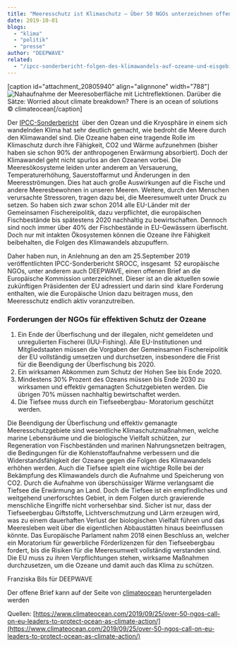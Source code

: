 ```yaml
---
title: "Meeresschutz ist Klimaschutz – Über 50 NGOs unterzeichnen offenen Brief an die EU"
date: 2019-10-01
blogs: 
  - "klima"
  - "politik"
  - "presse"
author: "DEEPWAVE"
related: 
  - "/ipcc-sonderbericht-folgen-des-klimawandels-auf-ozeane-und-eisgebiete/"
---
```


\[caption id="attachment\_20805940" align="alignnone" width="788"\]![Nahaufnahme der Meeresoberfläche mit Lichtreflektionen. Darüber die Sätze: Worried about climate breakdown? There is an ocean of solutions](https://www.deepwave.org/wp-content/uploads/2019/11/Climateocean_logo_fundingfish_worried_about_climate_breakdown.png) © climateocean\[/caption\]

Der [IPCC-Sonderbericht](https://www.deepwave.org/ipcc-sonderbericht-folgen-des-klimawandels-auf-ozeane-und-eisgebiete/)  über den Ozean und die Kryosphäre in einem sich wandelnden Klima hat sehr deutlich gemacht, wie bedroht die Meere durch den Klimawandel sind. Die Ozeane haben eine tragende Rolle im Klimaschutz durch ihre Fähigkeit, CO2 und Wärme aufzunehmen (bisher haben sie schon 90% der anthropogenen Erwärmung absorbiert). Doch der Klimawandel geht nicht spurlos an den Ozeanen vorbei. Die Meeresökosysteme leiden unter anderem an Versauerung, Temperaturerhöhung, Sauerstoffarmut und Änderungen in den Meeresströmungen. Dies hat auch große Auswirkungen auf die Fische und andere Meeresbewohnen in unseren Meeren. Weitere, durch den Menschen verursachte Stressoren, tragen dazu bei, die Meeresumwelt unter Druck zu setzen. So haben sich zwar schon 2014 alle EU-Länder mit der Gemeinsamen Fischereipolitik, dazu verpflichtet, die europäischen Fischbestände bis spätestens 2020 nachhaltig zu bewirtschaften. Dennoch sind noch immer über 40% der Fischbestände in EU-Gewässern überfischt. Doch nur mit intakten Ökosystemen können die Ozeane ihre Fähigkeit beibehalten, die Folgen des Klimawandels abzupuffern.

Daher haben nun, in Anlehnung an den am 25.September 2019 veröffentlichten IPCC-Sonderbericht SROCC, insgesamt  52 europäische NGOs, unter anderem auch DEEPWAVE, einen offenen Brief an die Europäische Kommission unterzeichnet. Dieser ist an die aktuellen sowie zukünftigen Präsidenten der EU adressiert und darin sind  klare Forderung enthalten, wie die Europäische Union dazu beitragen muss, den Meeresschutz endlich aktiv voranzutreiben.

### Forderungen der NGOs für effektiven Schutz der Ozeane

1. Ein Ende der Überfischung und der illegalen, nicht gemeldeten und unregulierten Fischerei (IUU-Fishing). Alle EU-Institutionen und Mitgliedstaaten müssen die Vorgaben der Gemeinsamen Fischereipolitik der EU vollständig umsetzen und durchsetzen, insbesondere die Frist für die Beendigung der Überfischung bis 2020.
2. Ein wirksamen Abkommen zum Schutz der Hohen See bis Ende 2020.
3. Mindestens 30% Prozent des Ozeans müssen bis Ende 2030 zu wirksamen und effektiv gemanagten Schutzgebieten werden. Die übrigen 70% müssen nachhaltig bewirtschaftet werden.
4. Die Tiefsee muss durch ein Tiefseebergbau- Moratorium geschützt werden.

Die Beendigung der Überfischung und effektiv gemanagte Meeresschutzgebiete sind wesentliche Klimaschutzmaßnahmen, welche marine Lebensräume und die biologische Vielfalt schützen, zur Regeneration von Fischbeständen und marinen Nahrungsnetzen beitragen, die Bedingungen für die Kohlenstoffaufnahme verbessern und die Widerstandsfähigkeit der Ozeane gegen die Folgen des Klimawandels erhöhen werden. Auch die Tiefsee spielt eine wichtige Rolle bei der Bekämpfung des Klimawandels durch die Aufnahme und Speicherung von CO2. Durch die Aufnahme von überschüssiger Wärme verlangsamt die Tiefsee die Erwärmung an Land. Doch die Tiefsee ist ein empfindliches und weitgehend unerforschtes Gebiet, in dem Folgen durch gravierende menschliche Eingriffe nicht vorhersehbar sind. Sicher ist nur, dass der Tiefseebergbau Giftstoffe, Lichtverschmutzung und Lärm erzeugen wird, was zu einem dauerhaften Verlust der biologischen Vielfalt führen und das Meeresleben weit über die eigentlichen Abbaustätten hinaus beeinflussen könnte. Das Europäische Parlament nahm 2018 einen Beschluss an, welcher ein Moratorium für gewerbliche Förderlizenzen für den Tiefseebergbau fordert, bis die Risiken für die Meeresumwelt vollständig verstanden sind. Die EU muss zu ihren Verpflichtungen stehen, wirksame Maßnahmen durchzusetzen, um die Ozeane und damit auch das Klima zu schützen.

Franziska Bils für DEEPWAVE

Der offene Brief kann auf der Seite von [climateocean](https://www.climateocean.com/wp-content/uploads/2019/09/50_NGOs_Open_Letter_EU_Presidents.pdf) heruntergeladen werden

Quellen: [https://www.climateocean.com/2019/09/25/over-50-ngos-call-on-eu-leaders-to-protect-ocean-as-climate-action/](https://www.climateocean.com/2019/09/25/over-50-ngos-call-on-eu-leaders-to-protect-ocean-as-climate-action/)
